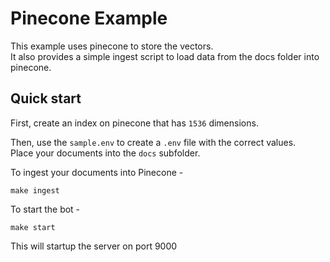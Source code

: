 # Pinecone Example

This example uses pinecone to store the vectors.  
It also provides a simple ingest script to load data from the docs folder into pinecone.  

## Quick start

First, create an index on pinecone that has `1536` dimensions.  

Then, use the `sample.env` to create a `.env` file with the correct values.  
Place your documents into the `docs` subfolder.  

To ingest your documents into Pinecone -  

```shell
make ingest
```

To start the bot - 

```shell
make start
```

This will startup the server on port 9000